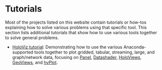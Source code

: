 # Tutorials

Most of the projects listed on this website contain tutorials or how-tos explaining how to solve various problems using that specific tool. This section lists additional tutorials that show how to use various tools together to solve general problems.

 - [HoloViz tutorial](https://holoviz.org/tutorial): Demonstrating how to use the various Anaconda-supported tools together to plot gridded, tabular, streaming, large, and graph/network data, focusing on [Panel](https://panel.pyviz.org), [Datashader](http://datashader.org), [HoloViews](https://holoviews.org), [GeoViews](http://geoviews.org), and [hvPlot](https://hvplot.pyviz.org).
